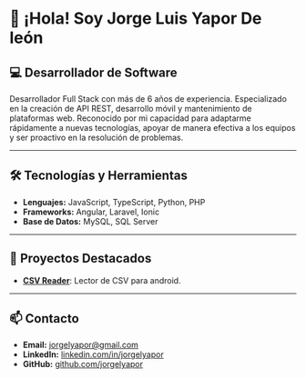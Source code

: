 # 👋 ¡Hola! Soy Jorge Luis Yapor De león

## 💻 Desarrollador de Software

Desarrollador Full Stack con más de 6 años de experiencia. Especializado en la creación de API REST, desarrollo móvil y
mantenimiento de plataformas web. Reconocido por mi capacidad para adaptarme rápidamente a nuevas tecnologías, apoyar de
manera efectiva a los equipos y ser proactivo en la resolución de problemas.

---

## 🛠️ Tecnologías y Herramientas

- **Lenguajes:** JavaScript, TypeScript, Python, PHP  
- **Frameworks:** Angular, Laravel, Ionic 
- **Base de Datos:** MySQL, SQL Server  
---

## 📂 Proyectos Destacados

- **[CSV Reader](https://play.google.com/store/apps/details?id=readcsv.personal.lynaje)**: Lector de CSV para android.

---

## 📫 Contacto

- **Email:** jorgelyapor@gmail.com
- **LinkedIn:** [linkedin.com/in/jorgelyapor](https://linkedin.com/in/jorgelyapor)  
- **GitHub:** [github.com/jorgelyapor](https://github.com/jorgelyapor)  
